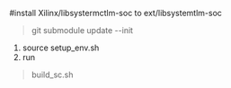 #install Xilinx/libsystermctlm-soc to ext/libsystemtlm-soc
> git submodule update --init

1. source setup_env.sh
2. run 
> build_sc.sh
